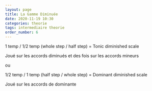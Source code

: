 ```yaml
---
layout: page
title: La Gamme Diminuée
date: 2020-11-19 10:30
categories: theorie
tags: intermediaire theorie
order_number: 6
---
```


1 temp / 1/2 temp (whole step / half step) = Tonic diminished scale

Joué sur les accords diminués et des fois sur les accords mineurs

ou 

1/2 temp / 1 temp (half step / whole step) = Dominant diminished scale

Joué sur les accords de dominante